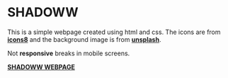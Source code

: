 # SHADOWW

This is a simple webpage created using html and css. The icons are from **[icons8](https://icons8.com/)** and the background image is from **[unsplash](https://unsplash.com/photos/Jztmx9yqjBw)**.

Not **responsive** breaks in mobile screens.

**[SHADOWW WEBPAGE](https://dev-shadoww.github.io/)**
